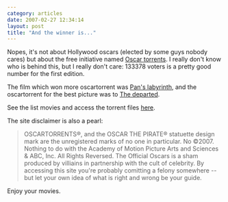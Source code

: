 ```yaml
---
category: articles
date: 2007-02-27 12:34:14
layout: post
title: "And the winner is..."
---
```


<p>Nopes, it's not about Hollywood oscars (elected by some guys nobody cares) but about the free initiative named <a href="http://oscartorrents.com/">Oscar torrents</a>. I really don't know who is behind this, but I really don't care: 133378 voters is a pretty good number for the first edition.</p><p>The film which won more oscartorrent was <a href="http://www.panslabyrinth.com/">Pan's labyrinth</a>, and the oscartorrent for the best picture was to <a href="http://thedeparted.warnerbros.com/">The departed</a>.</p><p>See the list movies and access the torrent files <a href="http://oscartorrents.com/">here</a>.</p><p>The site disclaimer is also a pearl:</p><blockquote>OSCARTORRENTS®, and the OSCAR THE PIRATE® statuette design mark are the unregistered marks of no one in particular. No ©2007. Nothing to do with the Academy of Motion Picture Arts and Sciences & ABC, Inc. All Rights Reversed. The Official Oscars is a sham produced by villiains in partnership with the cult of celebrity. By accessing this site you're probably comitting a felony somewhere -- but let your own idea of what is right and wrong be your guide.</blockquote><p>Enjoy your movies.</p>
